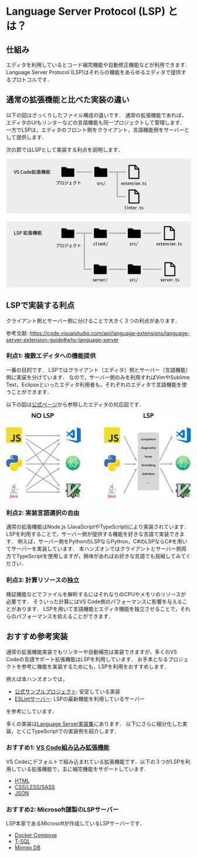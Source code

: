 # Language Server Protocol (LSP) とは？

## 仕組み

エディタを利用しているとコード補完機能や自動修正機能などが利用できます．
Language Server Protocol (LSP)はそれらの機能をあらゆるエディタで提供するプロトコルです．

## 通常の拡張機能と比べた実装の違い

以下の図はざっくりしたファイル構成の違いです．
通常の拡張機能であれば，エディタのUIもリンターなどの言語機能も同一プロジェクトして管理します．
一方でLSPは，エディタのフロント側をクライアント，言語機能側をサーバーとして提供します．

次の節ではLSPとして実装する利点を説明します．

![実装方法の違い](../../images/expert_lsp_design.png)

## LSPで実装する利点

クライアント側とサーバー側に分けることで大きく３つの利点があります．

参考文献: <https://code.visualstudio.com/api/language-extensions/language-server-extension-guide#why-language-server>

### 利点1: 複数エディタへの機能提供

一番の目的です．
LSPではクライアント（エディタ）側とサーバー（言語機能）側に実装を分けています．
なので，サーバー側のみを利用すればVimやSublime Text，Eclipseといったエディタ利用者も，それぞれのエディタで言語機能を使うことができます．

以下の図は[公式ページ](https://code.visualstudio.com/api/language-extensions/language-server-extension-guide)から参照したエディタの対応図です．

![エディタとの対応](../../images/expert_lsp-languages-editors.png)

### 利点2: 実装言語選択の自由

通常の拡張機能はNode.js (JavaScriptやTypeScript)により実装されています．
LSPを利用することで，サーバー側が提供する機能を好きな言語で実装できます．
例えば，サーバー側をPythonのLSPならPython，C#のLSPならC#を用いてサーバーを実装しています．
本ハンズオンではクライアントとサーバー側両方でTypeScriptを使用しますが，興味があればお好きな言語でも挑戦してみてください．

### 利点3: 計算リソースの独立

検証機能などでファイルを解析するにはそれなりのCPUやメモリのリソースが必要です．
そういった計算にはVS Code側のパフォーマンスに影響を与えることがあります．
LSPを用いて言語機能とエディタ機能を独立させることで，それらのパフォーマンスを抑えることができます．

## おすすめ参考実装

通常の拡張機能実装でもリンターや自動補完は実装できますが，多くのVS Codeの言語サポート拡張機能はLSPを利用しています．
お手本となるプロジェクトを参考に機能を実装するためにも，LSPを利用をおすすめします．

例えば本ハンズオンでは，

* [公式サンプルプロジェクト](https://github.com/microsoft/vscode-extension-samples/tree/main/lsp-sample): 安定している実装
* [ESLintサーバー](https://github.com/microsoft/vscode-eslint): LSPの最新機能を利用しているサーバー

を参考にしています．

多くの実装は[Language Server実装集](https://microsoft.github.io/language-server-protocol/implementors/servers/)にあります．
以下にさらに細分化した実装，とくにTypeScriptでの実装例を紹介します．

### おすすめ1: [VS Code組み込み拡張機能](https://github.com/microsoft/vscode/tree/main/extensions)

VS Codeにデフォルトで組み込まれている拡張機能です．以下の３つがLSPを利用している拡張機能で，主に補完機能をサポートしています．

* [HTML](https://github.com/microsoft/vscode/tree/main/extensions/html-language-features)
* [CSS/LESS/SASS](https://github.com/microsoft/vscode/tree/main/extensions/css-language-features)
* [JSON](https://github.com/microsoft/vscode/tree/main/extensions/json-language-features)

### おすすめ2: Microsoft謹製のLSPサーバー

LSP本家であるMicrosoftが作成しているLSPサーバーです．

* [Docker Compose](https://github.com/microsoft/compose-language-service)
* [T-SQL](https://github.com/Microsoft/vscode-mssql/tree/dev/src/languageservice)
* [Mongo DB](https://github.com/microsoft/vscode-cosmosdb/tree/328a2cb675cedb012869411cdd739587363a55fa/src/mongo)
